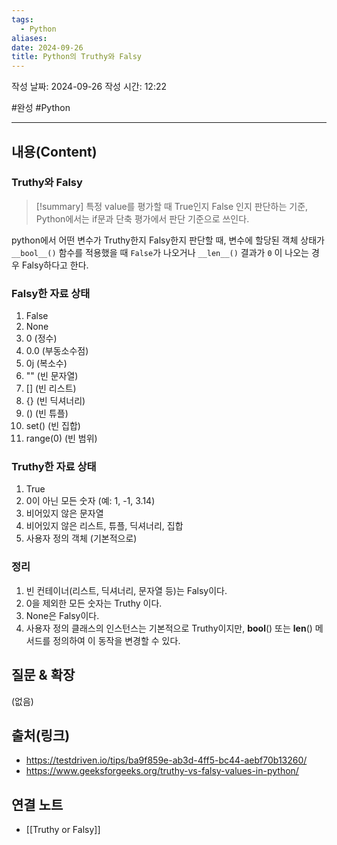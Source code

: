 ```yaml
---
tags:
  - Python
aliases: 
date: 2024-09-26
title: Python의 Truthy와 Falsy
---
```

작성 날짜: 2024-09-26
작성 시간: 12:22

#완성 #Python 

----
## 내용(Content)

### Truthy와 Falsy

>[!summary]
> 특정 value를 평가할 때 True인지 False 인지 판단하는 기준, Python에서는 if문과 단축 평가에서 판단 기준으로 쓰인다.

python에서 어떤 변수가 Truthy한지 Falsy한지 판단할 때, 변수에 할당된 객체 상태가 `__bool__()` 함수를 적용했을 때 `False`가 나오거나 `__len__()` 결과가 `0` 이 나오는 경우 Falsy하다고 한다.

### Falsy한 자료 상태

1. False
2. None
3. 0 (정수)
4. 0.0 (부동소수점)
5. 0j (복소수)
6. "" (빈 문자열)
7. \[\] (빈 리스트)
8. {} (빈 딕셔너리)
9. () (빈 튜플)
10. set() (빈 집합)
11. range(0) (빈 범위)

### Truthy한 자료 상태

1. True
2. 0이 아닌 모든 숫자 (예: 1, -1, 3.14)
3. 비어있지 않은 문자열
4. 비어있지 않은 리스트, 튜플, 딕셔너리, 집합
5. 사용자 정의 객체 (기본적으로)


### 정리

1. 빈 컨테이너(리스트, 딕셔너리, 문자열 등)는 Falsy이다.
2. 0을 제외한 모든 숫자는 Truthy 이다.
3. None은 Falsy이다.
4. 사용자 정의 클래스의 인스턴스는 기본적으로 Truthy이지만, **bool**() 또는 **len**() 메서드를 정의하여 이 동작을 변경할 수 있다.
## 질문 & 확장

(없음)

## 출처(링크)

- https://testdriven.io/tips/ba9f859e-ab3d-4ff5-bc44-aebf70b13260/
- https://www.geeksforgeeks.org/truthy-vs-falsy-values-in-python/
## 연결 노트

- [[Truthy or Falsy]]
